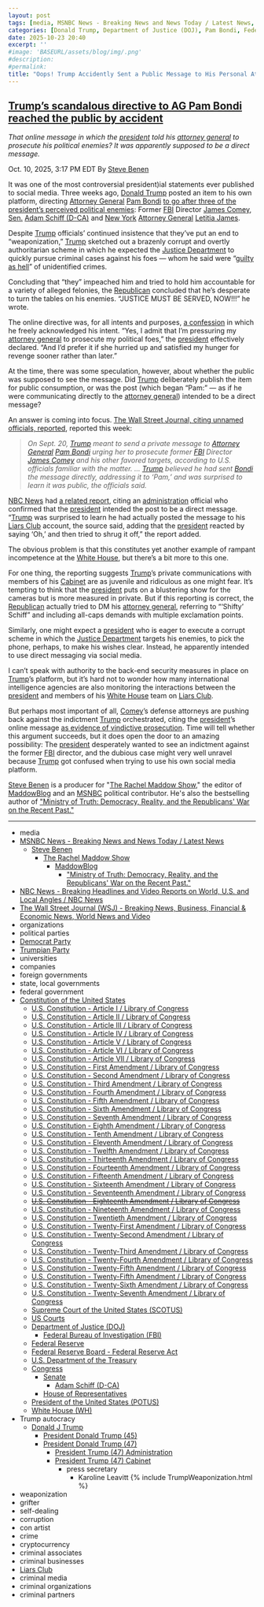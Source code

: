 ```yaml
---
layout: post
tags: [media, MSNBC News - Breaking News and News Today / Latest News, Steve Benen, The Rachel Maddow Show, MaddowBlog, “Ministry of Truth –  Democracy Reality and the Republicans’ War on the Recent Past.”, NBC News - Breaking Headlines and Video Reports on World U.S. and Local Angles / NBC News, The Wall Street Journal (WSJ) - Breaking News Business Financial & Economic News World News and Video, organizations, political parties, Democrat Party, Trumpian Party, universities, companies, foreign governments, state local governments, federal government, Constitution of the United States, U.S. Constitution - Article I / Library of Congress, U.S. Constitution - Article II / Library of Congress, U.S. Constitution - Article III / Library of Congress, U.S. Constitution - Article IV / Library of Congress, U.S. Constitution - Article V / Library of Congress, U.S. Constitution - Article VI / Library of Congress, U.S. Constitution - Article VII / Library of Congress, U.S. Constitution - First Amendment / Library of Congress, U.S. Constitution - Second Amendment / Library of Congress, U.S. Constitution - Third Amendment / Library of Congress, U.S. Constitution - Fourth Amendment / Library of Congress, U.S. Constitution - Fifth Amendment / Library of Congress, U.S. Constitution - Sixth Amendment / Library of Congress, U.S. Constitution - Seventh Amendment / Library of Congress, U.S. Constitution - Eighth Amendment / Library of Congress, U.S. Constitution - Tenth Amendment / Library of Congress, U.S. Constitution - Eleventh Amendment / Library of Congress, U.S. Constitution - Twelfth Amendment / Library of Congress, U.S. Constitution - Thirteenth Amendment / Library of Congress, U.S. Constitution - Fourteenth Amendment / Library of Congress, U.S. Constitution - Fifteenth Amendment / Library of Congress, U.S. Constitution - Sixteenth Amendment / Library of Congress, U.S. Constitution - Seventeenth Amendment / Library of Congress, U.S. Constitution - Eighteenth Amendment / Library of Congress, U.S. Constitution - Nineteenth Amendment / Library of Congress, U.S. Constitution - Twentieth Amendment / Library of Congress, U.S. Constitution - Twenty-First Amendment / Library of Congress, U.S. Constitution - Twenty-Second Amendment / Library of Congress, U.S. Constitution - Twenty-Third Amendment / Library of Congress, U.S. Constitution - Twenty-Fourth Amendment / Library of Congress, U.S. Constitution - Twenty-Fifth Amendment / Library of Congress, U.S. Constitution - Twenty-Fifth Amendment / Library of Congress, U.S. Constitution - Twenty-Sixth Amendment / Library of Congress, U.S. Constitution - Twenty-Seventh Amendment / Library of Congress, Supreme Court of the United States (SCOTUS), US Courts, Department of Justice (DOJ), Federal Bureau of Investigation (FBI), Federal Reserve, Federal Reserve Board - Federal Reserve Act, U.S. Department of the Treasury, Congress, Senate, Adam Schiff (D-CA), House of Representatives, President of the United States (POTUS), White House (WH), Trump autocracy, Donald J Trump, President Donald Trump (45), President Donald Trump (47), President Trump (47) Administration, President Trump (47) Cabinet, press secretary, Karoline Leavitt, weaponization, grifter, self-dealing, corruption, con artist, crime, cryptocurrency, criminal associates, criminal businesses, Liars Club, criminal media, criminal organizations, criminal partners]
categories: [Donald Trump, Department of Justice (DOJ), Pam Bondi, Federal Bureau of Investigation (FBI), James Comey, New York Attorney General, Letitia James, Senator Adam Schiff (D-CA), weaponization]
date: 2025-10-23 20:40
excerpt: ''
#image: 'BASEURL/assets/blog/img/.png'
#description:
#permalink:
title: "Oops! Trump Accidently Sent a Public Message to His Personal Attorney, Pam Blondi, Ordering Her to Persecute James Comey, Letitia James & Adam Schiff That Was Meant To Be Private"
---
```



## [Trump’s scandalous directive to AG Pam Bondi reached the public by accident](https://www.msnbc.com/rachel-maddow-show/maddowblog/trumps-scandalous-directive-ag-pam-bondi-reached-public-accident-rcna236927)

*That online message in which the [president](https://www.whitehouse.gov/) told his [attorney general](https://www.justice.gov/) to prosecute his political enemies? It was apparently supposed to be a direct message.*

Oct. 10, 2025, 3:17 PM EDT
By [Steve Benen](https://www.msnbc.com/author/steve-benen-ncpn433601)

It was one of the most controversial president)ial statements ever published to social media. Three weeks ago, [Donald Trump](https://www.donaldjtrump.com/) posted an item to his own platform, directing [Attorney General](https://www.justice.gov/) [Pam Bondi](https://www.justice.gov/ag/staff-profile/meet-attorney-general/) [to go after three of the president’s perceived political enemies](https://www.msnbc.com/rachel-maddow-show/maddowblog/trumps-directive-ag-bondi-seen-impeachment-level-scandal-rcna232888): Former [FBI](https://www.fbi.gov/) Director [James Comey](https://www.fbi.gov/history/directors/james-b-comey/), [Sen.](https://www.senate.gov/) [Adam Schiff (D-CA)](https://www.schiff.senate.gov/) and [New York](https://www.ny.gov/) [Attorney General](https://ag.ny.gov/) [Letitia James](https://ag.ny.gov/about/meet-letitia-james/).

Despite [Trump](https://www.donaldjtrump.com/) officials’ continued insistence that they’ve put an end to “weaponization,” [Trump](https://www.donaldjtrump.com/) sketched out a brazenly corrupt and overtly authoritarian scheme in which he expected the [Justice Department](https://www.justice.gov/) to quickly pursue criminal cases against his foes — whom he said were “[guilty as hell](https://www.msnbc.com/rachel-maddow-show/maddowblog/trumps-directive-ag-bondi-seen-impeachment-level-scandal-rcna232888)” of unidentified crimes.

Concluding that “they” impeached him and tried to hold him accountable for a variety of alleged felonies, the [Republican](https://www.gop.com/) concluded that he’s desperate to turn the tables on his enemies. “JUSTICE MUST BE SERVED, NOW!!!” he wrote.

The online directive was, for all intents and purposes, [a confession](https://www.msnbc.com/rachel-maddow-show/maddowblog/trumps-directive-ag-bondi-seen-impeachment-level-scandal-rcna232888) in which he freely acknowledged his intent. “Yes, I admit that I’m pressuring my [attorney general](https://www.justice.gov/) to prosecute my political foes,” the [president](https://www.whitehouse.gov/) effectively declared. “And I’d prefer it if she hurried up and satisfied my hunger for revenge sooner rather than later.”

At the time, there was some speculation, however, about whether the public was supposed to see the message. Did [Trump](https://www.donaldjtrump.com/) deliberately publish the item for public consumption, or was the post (which began “Pam:” — as if he were communicating directly to the [attorney general](https://www.justice.gov/)) intended to be a direct message?

An answer is coming into focus. [The Wall Street Journal, citing unnamed officials, reported](https://www.wsj.com/politics/policy/trump-doj-inside-political-enemies-17f13f72), reported this week:

> *On Sept. 20, [Trump](https://www.donaldjtrump.com/) meant to send a private message to [Attorney General](https://www.justice.gov/) [Pam Bondi](https://www.justice.gov/ag/staff-profile/meet-attorney-general/) urging her to prosecute former [FBI](https://www.fbi.gov/) Director [James Comey](https://www.fbi.gov/history/directors/james-b-comey/) and his other favored targets, according to U.S. officials familiar with the matter. ... [Trump](https://www.donaldjtrump.com/) believed he had sent [Bondi](https://www.justice.gov/ag/staff-profile/meet-attorney-general/) the message directly, addressing it to ‘Pam,’ and was surprised to learn it was public, the officials said.*

[NBC News](https://www.nbcnews.com/) had [a related report](https://www.nbcnews.com/politics/justice-department/trump-accidentally-posted-message-pressuring-pam-bondi-charge-enemies-rcna236830), citing an [administration](https://www.whitehouse.gov/administration/) official who confirmed that the [president](https://www.whitehouse.gov/) intended the post to be a direct message. “[Trump](https://www.donaldjtrump.com/) was surprised to learn he had actually posted the message to his [Liars Club](https://truthsocial.com/) account, the source said, adding that the [president](https://www.whitehouse.gov/) reacted by saying ‘Oh,’ and then tried to shrug it off,” the report added.

The obvious problem is that this constitutes yet another example of rampant incompetence at the [White House](https://www.whitehouse.gov/), but there’s a bit more to this one.

For one thing, the reporting suggests [Trump](https://www.donaldjtrump.com/)’s private communications with members of his [Cabinet](https://www.whitehouse.gov/administration/the-cabinet/) are as juvenile and ridiculous as one might fear. It’s tempting to think that the [president](https://www.whitehouse.gov/) puts on a blustering show for the cameras but is more measured in private. But if this reporting is correct, the [Republican](https://www.gop.com/) actually tried to DM his [attorney general](https://www.justice.gov/), referring to “‘Shifty’ Schiff” and including all-caps demands with multiple exclamation points.

Similarly, one might expect a [president](https://www.whitehouse.gov/) who is eager to execute a corrupt scheme in which the [Justice Department](https://www.justice.gov/) targets his enemies, to pick the phone, perhaps, to make his wishes clear. Instead, he apparently intended to use direct messaging via social media.

I can’t speak with authority to the back-end security measures in place on [Trump](https://www.donaldjtrump.com/)’s platform, but it’s hard not to wonder how many international intelligence agencies are also monitoring the interactions between the [president](https://www.whitehouse.gov/) and members of his [White House](https://www.whitehouse.gov/) team on [Liars Club](https://truthsocial.com/).

But perhaps most important of all, [Comey](https://www.fbi.gov/history/directors/james-b-comey/)’s defense attorneys are pushing back against the indictment [Trump](https://www.donaldjtrump.com/) orchestrated, citing the [president](https://www.whitehouse.gov/)’s online message [as evidence of vindictive prosecution](https://www.msnbc.com/deadline-white-house/deadline-legal-blog/james-comey-charges-fbi-donald-trump-rcna233662). Time will tell whether this argument succeeds, but it does open the door to an amazing possibility: The [president](https://www.whitehouse.gov/) desperately wanted to see an indictment against the former [FBI](https://www.fbi.gov/) director, and the dubious case might very well unravel because [Trump](https://www.donaldjtrump.com/) got confused when trying to use his own social media platform.

[Steve Benen](https://www.msnbc.com/author/steve-benen-ncpn433601) is a producer for "[The Rachel Maddow Show](https://www.msnbc.com/rachel-maddow-show)," the editor of [MaddowBlog](https://www.msnbc.com/rachel-maddow-show) and an [MSNBC](https://www.msnbc.com/) political contributor. He's also the bestselling author of ["Ministry of Truth: Democracy, Reality, and the Republicans' War on the Recent Past."](https://www.harpercollins.com/products/ministry-of-truth-steve-benen)

----
- media
- [MSNBC News - Breaking News and News Today / Latest News](https://www.msnbc.com/)
    - [Steve Benen](https://www.msnbc.com/author/steve-benen-ncpn433601)
        - [The Rachel Maddow Show](https://www.msnbc.com/rachel-maddow-show)
            - [MaddowBlog](https://www.msnbc.com/rachel-maddow-show)
                - ["Ministry of Truth: Democracy, Reality, and the Republicans' War on the Recent Past."](https://www.harpercollins.com/products/ministry-of-truth-steve-benen)
- [NBC News - Breaking Headlines and Video Reports on World, U.S. and Local Angles / NBC News](https://www.nbcnews.com/)
- [The Wall Street Journal (WSJ) - Breaking News, Business, Financial & Economic News, World News and Video](https://www.wsj.com/)
- organizations
- political parties
- [Democrat Party](https://www.democrats.org/)
- [Trumpian Party](https://www.gop.com/)
- universities
- companies
- foreign governments
- state, local governments 
- federal government
- [Constitution of the United States](https://constitution.congress.gov/constitution/)
    - [U.S. Constitution - Article I / Library of Congress](https://constitution.congress.gov/constitution/article-1/)
    - [U.S. Constitution - Article II / Library of Congress](https://constitution.congress.gov/constitution/article-2/)
    - [U.S. Constitution - Article III / Library of Congress](https://constitution.congress.gov/constitution/article-3/)
    - [U.S. Constitution - Article IV / Library of Congress](https://constitution.congress.gov/constitution/article-4/)
    - [U.S. Constitution - Article V / Library of Congress](https://constitution.congress.gov/constitution/article-5/)
    - [U.S. Constitution - Article VI / Library of Congress](https://constitution.congress.gov/constitution/article-6/)
    - [U.S. Constitution - Article VII / Library of Congress](https://constitution.congress.gov/constitution/article-7/)
    - [U.S. Constitution - First Amendment /  Library of Congress](https://constitution.congress.gov/constitution/amendment-1/)
    - [U.S. Constitution - Second Amendment /  Library of Congress](https://constitution.congress.gov/constitution/amendment-2/)
    - [U.S. Constitution - Third Amendment /  Library of Congress](https://constitution.congress.gov/constitution/amendment-3/)
    - [U.S. Constitution - Fourth Amendment /  Library of Congress](https://constitution.congress.gov/constitution/amendment-4/)
    - [U.S. Constitution - Fifth Amendment /  Library of Congress](https://constitution.congress.gov/constitution/amendment-5/)
    - [U.S. Constitution - Sixth Amendment /  Library of Congress](https://constitution.congress.gov/constitution/amendment-6/)
    - [U.S. Constitution - Seventh Amendment /  Library of Congress](https://constitution.congress.gov/constitution/amendment-7/)
    - [U.S. Constitution - Eighth Amendment /  Library of Congress](https://constitution.congress.gov/constitution/amendment-8/)
    - [U.S. Constitution - Tenth Amendment /  Library of Congress](https://constitution.congress.gov/constitution/amendment-10/)
    - [U.S. Constitution - Eleventh Amendment /  Library of Congress](https://constitution.congress.gov/constitution/amendment-11/)
    - [U.S. Constitution - Twelfth Amendment /  Library of Congress](https://constitution.congress.gov/constitution/amendment-12/)
    - [U.S. Constitution - Thirteenth Amendment /  Library of Congress](https://constitution.congress.gov/constitution/amendment-13/)
    - [U.S. Constitution - Fourteenth Amendment /  Library of Congress](https://constitution.congress.gov/constitution/amendment-14/)
    - [U.S. Constitution - Fifteenth Amendment /  Library of Congress](https://constitution.congress.gov/constitution/amendment-15/)
    - [U.S. Constitution - Sixteenth Amendment /  Library of Congress](https://constitution.congress.gov/constitution/amendment-16/)
    - [U.S. Constitution - Seventeenth Amendment /  Library of Congress](https://constitution.congress.gov/constitution/amendment-17/)
    - ~~[U.S. Constitution - Eighteenth Amendment /  Library of Congress](https://constitution.congress.gov/constitution/amendment-18/)~~
    - [U.S. Constitution - Nineteenth Amendment /  Library of Congress](https://constitution.congress.gov/constitution/amendment-19/)
    - [U.S. Constitution - Twentieth Amendment /  Library of Congress](https://constitution.congress.gov/constitution/amendment-20/)
    - [U.S. Constitution - Twenty-First Amendment /  Library of Congress](https://constitution.congress.gov/constitution/amendment-21/)
    - [U.S. Constitution - Twenty-Second Amendment /  Library of Congress](https://constitution.congress.gov/constitution/amendment-22/)
    - [U.S. Constitution - Twenty-Third Amendment /  Library of Congress](https://constitution.congress.gov/constitution/amendment-23/)
    - [U.S. Constitution - Twenty-Fourth Amendment /  Library of Congress](https://constitution.congress.gov/constitution/amendment-24/)
    - [U.S. Constitution - Twenty-Fifth Amendment /  Library of Congress](https://constitution.congress.gov/constitution/amendment-25/)
    - [U.S. Constitution - Twenty-Fifth Amendment /  Library of Congress](https://constitution.congress.gov/constitution/amendment-25/)
    - [U.S. Constitution - Twenty-Sixth Amendment /  Library of Congress](https://constitution.congress.gov/constitution/amendment-26/)
    - [U.S. Constitution - Twenty-Seventh Amendment /  Library of Congress](https://constitution.congress.gov/constitution/amendment-27/)
    - [Supreme Court of the United States (SCOTUS)](https://www.supremecourt.gov/)
    - [US Courts](https://www.uscourts.gov/)
    - [Department of Justice (DOJ)](https://www.justice.gov/)
        - [Federal Bureau of Investigation (FBI)](https://www.fbi.gov/)
    - [Federal Reserve](https://www.federalreserve.gov/)
    - [Federal Reserve Board - Federal Reserve Act](https://www.federalreserve.gov/aboutthefed/fract.htm)
    - [U.S. Department of the Treasury](https://home.treasury.gov/)
    - [Congress](https://www.congress.gov/)
        - [Senate](https://www.senate.gov/)
            - [Adam Schiff (D-CA)](https://www.schiff.senate.gov/)
        - [House of Representatives](https://www.house.gov/)
     - [President of the United States (POTUS)](https://www.whitehouse.gov/)
    - [White House (WH)](https://www.whitehouse.gov/)
- Trump autocracy
    - [Donald J Trump](https://www.donaldjtrump.com/)
        - [President Donald Trump (45)](https://trumpwhitehouse.archives.gov/)
        - [President Donald Trump (47)](https://www.whitehouse.gov/administration/donald-j-trump/)
            - [President Trump (47) Administration](https://www.whitehouse.gov/administration/)
            - [President Trump (47) Cabinet](https://www.whitehouse.gov/administration/the-cabinet/)
                - press secretary
                    - Karoline Leavitt
{% include TrumpWeaponization.html %}
- weaponization
- grifter
- self-dealing
- corruption
- con artist
- crime
- cryptocurrency
- criminal associates
- criminal businesses
- [Liars Club](https://truthsocial.com/)
- criminal media
- criminal organizations
- criminal partners